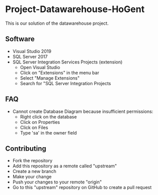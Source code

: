 # Project-Datawarehouse-HoGent
This is our solution of the datawarehouse project.

## Software
- Visual Studio 2019
- SQL Server 2017
- SQL Server Integration Services Projects (extension)
  - Open Visual Studio
  - Click on "Extensions" in the menu bar
  - Select "Manage Extensions"
  - Search for "SQL Server Integration Projects
  
## FAQ
- Cannot create Database Diagram because insufficient permissions:
  - Right click on the database
  - Click on Properties
  - Click on Files
  - Type 'sa' in the owner field
  
## Contributing
- Fork the repository
- Add this repository as a remote called "upstream"
- Create a new branch
- Make your change
- Push your changes to your remote "origin"
- Go to this "upstream" repository on GitHub to create a pull request
